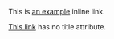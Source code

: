 This is [an example](http://example.com/ "Title") inline link.

[This link](http://example.net/) has no title attribute.